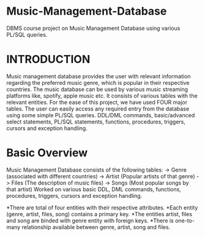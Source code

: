 # Music-Management-Database
DBMS course project on Music Management Database using various PL/SQL queries.

# INTRODUCTION
Music management database provides the user with relevant information regarding the preferred music genre, which is popular in their respective countries. 
The music database can be used by various music streaming platforms like, spotify, apple music etc. It consists of various tables with the relevant entities. 
For the ease of this project, we have used FOUR major tables. 
The user can easily access any required entry from the database using some simple PL/SQL queries. DDL/DML commands, basic/advanced select statements, PL/SQL statements, functions, procedures, triggers, cursors and exception handling.

# Basic Overview
Music Management Database consists of the following tables:
-> Genre (associated with different countries)
-> Artist (Popular artists of that genre)
-> Files (The description of music files)
-> Songs (Most popular songs by that artist)
Worked on various basic DDL, DML commands, functions, procedures, triggers, cursors and exception handling.

*There are total of four entities with their respective attributes.
*Each entity (genre, artist, files, song) contains a primary key.
*The entities artist, files and song are binded with genre entity with foreign keys.
*There is one-to-many relationship available between genre, artist, song and files.


